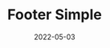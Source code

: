 ---
title: Footer Simple
component: "footers"
date: 2022-05-03
seo:
  page_title:
  meta_description:
  featured_image: /uploads/featured-image.jpg
  featured_image_alt:
hero:
  heading:
  body:
  hero_image:
    image: /uploads/featured-image.jpg
    image_alt:
html_example:
  - |
    <footer class="footer">
      <div class="footer__bottom wrapper-lg">
        <div class="footer__copyright flex flex-column flex-row-md flex-center">
          <p>© 2023 Insight Creative, Inc.</p>
          <ul class="footer__copyright-nav flex flex-justify-center">
            <li class="footer__copyright-item"><a href="/privacy-policy/">Privacy Policy</a></li>
            <li class="footer__copyright-item"><a href="/sitemap/">Sitemap</a></li>
            <li class="footer__copyright-item"><a href="/contact/">Contact</a></li>
          </ul>
          <div class="footer__credits"><a href="https://insightcreative.com" target="_blank">Website by Insight Creative, Inc.</a></div>
        </div>
      </div>
    </footer>
css_example:
  - |
    .footer {
      background-color: $dark-black;
      color: $white;
    }

    .footer a {
      color: $white;
      text-decoration: none;

      &:hover,
      &:focus {
        text-decoration: underline;
      }
    }

    .copyright {
      font-size: $ic--100;
      padding: $ic-100 0;

      @include breakpoint(md)  {
        .credits {
          margin-left: auto;
        }
      }
    }

    .copyright__nav {
      margin: 0;
      padding: 0;
    }

    .copyright__list-item {
      list-style-type: none;
      margin: $ic-100;

      @include breakpoint(md)  {
        margin: 0 0 0 $ic--100;
      }
    }
---